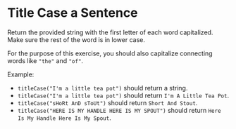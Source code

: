 # Title Case a Sentence

Return the provided string with the first letter of each word capitalized.
Make sure the rest of the word is in lower case.

For the purpose of this exercise, you should also capitalize connecting words like `"the"` and `"of"`.

Example:

-   `titleCase("I'm a little tea pot")` should return a string.
-   `titleCase("I'm a little tea pot")` should return `I'm A Little Tea Pot`.
-   `titleCase("sHoRt AnD sToUt")` should return `Short And Stout`.
-   `titleCase("HERE IS MY HANDLE HERE IS MY SPOUT")` should return `Here Is My Handle Here Is My Spout`.
